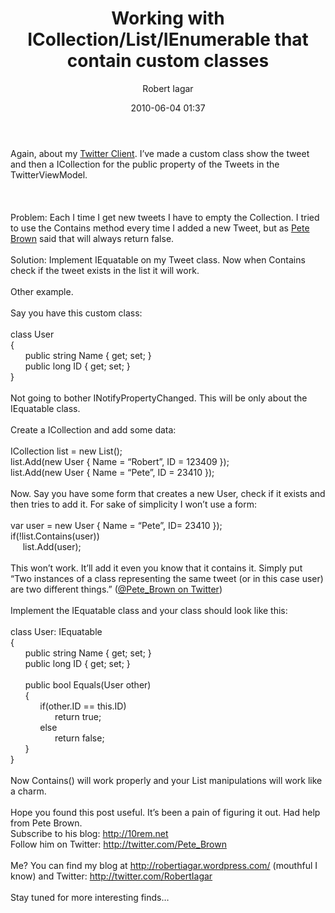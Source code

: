 ﻿---
layout: post
title: Working with ICollection/List/IEnumerable that contain custom classes
date: 2010-06-04 01:37
author: "Robert Iagar"
comments: true
tags: [.NET General, C#]
---
Again, about my <a href="http://xbladegraphix.co.cc/TwitBy">Twitter Client</a>. I’ve made a custom class show the tweet and then a ICollection for the public property of the Tweets in the TwitterViewModel.<br /><br /><a name='more'></a><br /><br />Problem: Each I time I get new tweets I have to empty the Collection. I tried to use the Contains method every time I added a new Tweet, but as <a href="http://10rem.net">Pete Brown</a> said that will always return false.<br /><br />Solution: Implement IEquatable on my Tweet class. Now when Contains check if the tweet exists in the list it will work.<br /><br />Other example.<br /><br />Say you have this custom class:<br /><br />class User<br />{<br />      public string Name { get; set; }<br />      public long ID { get; set; }<br />}<br /><br />Not going to bother INotifyPropertyChanged. This will be only about the IEquatable class.<br /><br />Create a ICollection and add some data:<br /><br />ICollection list = new List();<br />list.Add(new User { Name = “Robert”, ID = 123409 });<br />list.Add(new User { Name = “Pete”, ID = 23410 });<br /><br />Now. Say you have some form that creates a new User, check if it exists and then tries to add it. For sake of simplicity I won’t use a form:<br /><br />var user = new User { Name = “Pete”, ID= 23410 });<br />if(!list.Contains(user))<br />     list.Add(user);<br /><br />This won’t work. It’ll add it even you know that it contains it. Simply put “Two instances of a class representing the same tweet (or in this case user) are two different things.” (<a href="http://twitter.com/Pete_Brown/status/15341247123">@Pete_Brown on Twitter</a>)<br /><br />Implement the IEquatable class and your class should look like this:<br /><br />class User: IEquatable<br />{<br />      public string Name { get; set; }<br />      public long ID { get; set; }<br /><br />      public bool Equals(User other)<br />      {<br />            if(other.ID == this.ID)<br />                  return true;<br />            else<br />                  return false;<br />      }<br />}<br /><br />Now Contains() will work properly and your List manipulations will work like a charm.<br /><br />Hope you found this post useful. It’s been a pain of figuring it out. Had help from Pete Brown.<br />Subscribe to his blog: <a href="http://10rem.net">http://10rem.net</a><br />Follow him on Twitter: <a href="http://twitter.com/Pete_Brown">http://twitter.com/Pete_Brown</a><br /><br />Me? You can find my blog at <a href="http://robertiagar.wordpress.com/">http://robertiagar.wordpress.com/</a> (mouthful I know) and Twitter: <a href="http://twitter.com/RobertIagar">http://twitter.com/RobertIagar</a><br /><br />Stay tuned for more interesting finds…
